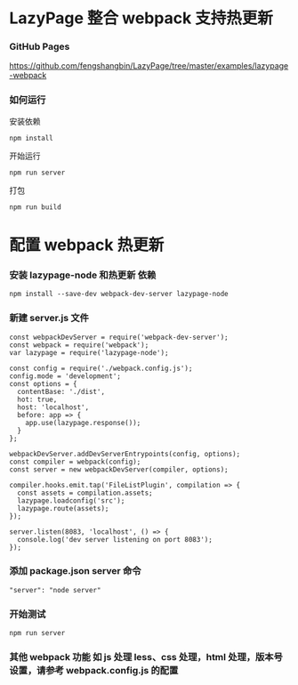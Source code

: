 # LazyPage 整合 webpack 支持热更新

### GitHub Pages

https://github.com/fengshangbin/LazyPage/tree/master/examples/lazypage-webpack

### 如何运行

安装依赖

```
npm install
```

开始运行

```
npm run server
```

打包

```
npm run build
```

# 配置 webpack 热更新

### 安装 lazypage-node 和热更新 依赖

```
npm install --save-dev webpack-dev-server lazypage-node
```

### 新建 server.js 文件

```
const webpackDevServer = require('webpack-dev-server');
const webpack = require('webpack');
var lazypage = require('lazypage-node');

const config = require('./webpack.config.js');
config.mode = 'development';
const options = {
  contentBase: './dist',
  hot: true,
  host: 'localhost',
  before: app => {
    app.use(lazypage.response());
  }
};

webpackDevServer.addDevServerEntrypoints(config, options);
const compiler = webpack(config);
const server = new webpackDevServer(compiler, options);

compiler.hooks.emit.tap('FileListPlugin', compilation => {
  const assets = compilation.assets;
  lazypage.loadconfig('src');
  lazypage.route(assets);
});

server.listen(8083, 'localhost', () => {
  console.log('dev server listening on port 8083');
});

```

### 添加 package.json server 命令

```
"server": "node server"
```

### 开始测试

```
npm run server
```

### 其他 webpack 功能 如 js 处理 less、css 处理，html 处理，版本号设置，请参考 webpack.config.js 的配置

